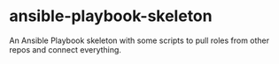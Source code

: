 # ansible-playbook-skeleton
An Ansible Playbook skeleton with some scripts to pull roles from other repos and connect everything.

